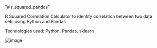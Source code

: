 "# r_squared_pandas" 

R Squared Correlation Calculator to identify correlation between two data sets using Python and Pandas

Technologies used: Python, Pandas, sklearn

![image](https://user-images.githubusercontent.com/98496684/208034202-4fdfae05-228e-43ed-8b06-d2c787e5909f.png)
